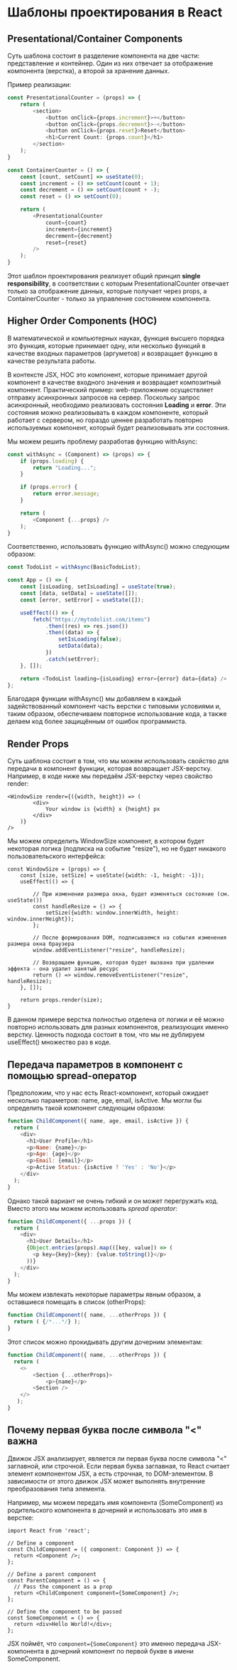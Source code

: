 # Шаблоны проектирования в React

## Presentational/Container Components

Суть шаблона состоит в разделение компонента на две части: представление и контейнер. Один из них отвечает за отображение компонента (верстка), а второй за хранение данных.

Пример реализации:

```ts
const PresentationalCounter = (props) => {
    return (
        <section>
            <button onClick={props.increment}>+</button>
            <button onClick={props.decrement}>-</button>
            <button onClick={props.reset}>Reset</button>
            <h1>Current Count: {props.count}</h1>
        </section>
    );
}

const ContainerCounter = () => {
    const [count, setCount] => useState(0);
    const increment = () => setCount(count + 1);
    const decrement = () => setCount(count + -);
    const reset = () => setCount(0);

    return (
        <PresentationalCounter
            count={count}
            increment={increment}
            decrement={decrement}
            reset={reset}
        />
    );
}
```

Этот шаблон проектирования реализует общий принцип **single responsibility**, в соответствии с которым PresentationalCounter отвечает только за отображение данных, которые получает через props, а ContainerCounter - только за управление состоянием компонента.

## Higher Order Components (HOC)

В математической и компьютерных науках, функция высшего порядка это функция, которые принимает одну, или несколько функций в качестве входных параметров (аргуметов) и возвращает функцию в качестве результата работы.

В контексте JSX, HOC это компонент, которые принимает другой компонент в качестве входного значения и возвращает композитный компонент. Практический пример: web-приложение осуществляет отправку асинхронных запросов на сервер. Поскольку запрос асинхронный, необходимо реализовать состояния **Loading** и **error**. Эти состояния можно реализовывать в каждом компоненте, который работает с сервером, но гораздо ценнее разработать повторно используемых компонент, который будет реализовывать эти состояния.

Мы можем решить проблему разработав функцию withAsync:

```js
const withAsync = (Component) => (props) => {
    if (props.loading) {
        return "Loading...";
    }

    if (props.error) {
        return error.message;
    }

    return (
        <Component {...props} />
    );
}
```

Соответственно, использовать функцию withAsync() можно следующим образом:

```js
const TodoList = withAsync(BasicTodoList);

const App = () => {
    const [isLoading, setIsLoading] = useState(true);
    const [data, setData] = useState([]);
    const [error, setError] = useState([]);

    useEffect(() => {
        fetch("https://mytodolist.com/items")
            .then((res) => res.json())
            .then((data) => {
                setIsLoading(false);
                setData(data);
            })
            .catch(setError);
    }, []);

    return <TodoList loading={isLoading} error={error} data={data} />
};
```

Благодаря функции withAsync() мы добавляем в каждый задействованный компонент часть верстки с типовыми условиями и, таким образом, обеспечиваем повторное использование кода, а также делаем код более защищённым от ошибок программиста.

## Render Props

Суть шаблона состоит в том, что мы можем использовать свойство для передачи в компонент функции, которая возвращает JSX-верстку. Например, в коде ниже мы передаём JSX-верстку через свойство render:

```tsx
<WindowSize render={({width, height}) => (
        <div>
            Your window is {width} x {height} px
        </div>
    )}
/>
```

Мы можем определить WindowSize компонент, в котором будет некоторая логика (подписка на событие "resize"), но не будет никакого пользовательского интерфейса:

```tsx
const WindowSize = (props) => {
    const [size, setSize] = useState({width: -1, height: -1});
    useEffect(() => {

        // При изменении размера окна, будет изменяться состояние (см. useState())
        const handleResize = () => {
            setSize({width: window.innerWidth, height: window.innerHeight});
        };

        // После формирования DOM, подписываемся на события изменения размера окна браузера
        window.addEventListener("resize", handleResize);

        // Возвращаем функцию, которая будет вызвана при удалении эффекта - она удалит занятый ресурс
        return () => window.removeEventListener("resize", handleResize);
    }, []);

    return props.render(size);
}
```

В данном примере верстка полностью отделена от логики и её можно повторно использовать для разных компонентов, реализующих именно верстку. Ценность подхода состоит в том, что мы не дублируем useEffect() множество раз в коде.

## Передача параметров в компонент с помощью spread-оператор

Предположим, что у нас есть React-компонент, который ожидает несколько параметров: name, age, email, isActive. Мы могли бы определить такой компонент следующим образом:

```js
function ChildComponent({ name, age, email, isActive }) {
  return (
    <div>
      <h1>User Profile</h1>
      <p>Name: {name}</p>
      <p>Age: {age}</p>
      <p>Email: {email}</p>
      <p>Active Status: {isActive ? 'Yes' : 'No'}</p>
    </div>
  );
}
```

Однако такой вариант не очень гибкий и он может перегружать код. Вместо этого мы можем использовать _spread operator_:

```js
function ChildComponent({ ...props }) {
  return (
    <div>
      <h1>User Details</h1>
      {Object.entries(props).map(([key, value]) => (
        <p key={key}>{key}: {value.toString()}</p>
      ))}
    </div>
  );
}
```

Мы можем извлекать некоторые параметры явным образом, а оставшиеся помещать в список (otherProps):

```js
function ChildComponent({ name, ...otherProps }) {
  return ( {/*...*/} );
}
```

Этот список можно прокидывать другим дочерним элементам:

```js
function ChildComponent({ name, ...otherProps }) {
  return ( 
    <>
        <Section {...otherProps}>
            <p>{name}</p>
        <Section />
    </>
   );
}
```

## Почему первая буква после символа "<" важна

Движок JSX анализирует, является ли первая буква после символа "<" заглавной, или строчной. Если первая буква заглавная, то React считает элемент компонентом JSX, а есть строчная, то DOM-элементом. В зависимости от этого движок JSX может выполнять внутренние преобразования типа элемента.

Например, мы можем передать имя компонента (SomeComponent) из родительского компонента в дочерний и использовать это имя в верстке:

```tsx
import React from 'react';

// Define a component
const ChildComponent = ({ component: Component }) => {
  return <Component />;
};

// Define a parent component
const ParentComponent = () => {
  // Pass the component as a prop
  return <ChildComponent component={SomeComponent} />;
};

// Define the component to be passed
const SomeComponent = () => {
  return <div>Hello World!</div>;
};
```

JSX поймёт, что `component={SomeComponent}` это именно передача JSX-компонента в дочерний компонент по первой букве в имени SomeComponent.
